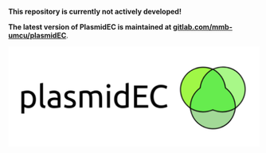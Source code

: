 **This repository is currently not actively developed!**

**The latest version of PlasmidEC is maintained at [gitlab.com/mmb-umcu/plasmidEC](https://gitlab.com/mmb-umcu/plasmidec)**. 



<p align="center">
<img src="plasmidEC_logo.svg" alt="logo_package" width="600">
</p>
